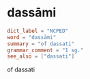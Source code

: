 # dassāmi

``` toml
dict_label = "NCPED"
word = "dassāmi"
summary = "of dassati"
grammar_comment = "1 sg."
see_also = ["dassati"]
```

of dassati

